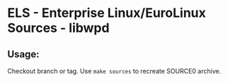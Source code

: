 # ELS - Enterprise Linux/EuroLinux Sources - libwpd
 
## Usage:
  Checkout branch or tag. Use `make sources` to recreate  SOURCE0 archive.
